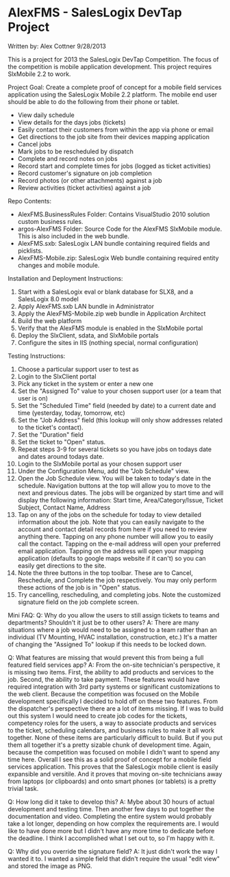 AlexFMS - SalesLogix DevTap Project
=======
Written by: Alex Cottner
9/28/2013

This is a project for 2013 the SalesLogix DevTap Competition. The focus of the competition is mobile application development. This project requires SlxMobile 2.2 to work.

Project Goal: Create a complete proof of concept for a mobile field services application using the SalesLogix Mobile 2.2 platform. The mobile end user should be able to do the following from their phone or tablet.
 * View daily schedule
 * View details for the days jobs (tickets)
 * Easily contact their customers from within the app via phone or email
 * Get directions to the job site from their devices mapping application
 * Cancel jobs
 * Mark jobs to be rescheduled by dispatch
 * Complete and record notes on jobs
 * Record start and complete times for jobs (logged as ticket activities)
 * Record customer's signature on job completion
 * Record photos (or other attachments) against a job
 * Review activities (ticket activities) against a job



Repo Contents:
 * AlexFMS.BusinessRules Folder: Contains VisualStudio 2010 solution custom business rules.
 * argos-AlexFMS Folder: Source Code for the AlexFMS SlxMobile module. This is also included in the web bundle.
 * AlexFMS.sxb: SalesLogix LAN bundle containing required fields and picklists.
 * AlexFMS-Mobile.zip: SalesLogix Web bundle containing required entity changes and mobile module.



Installation and Deployment Instructions:
1. Start with a SalesLogix eval or blank database for SLX8, and a SalesLogix 8.0 model
2. Apply AlexFMS.sxb LAN bundle in Administrator
3. Apply the AlexFMS-Mobile.zip web bundle in Application Architect
4. Build the web platform
5. Verify that the AlexFMS module is enabled in the SlxMobile portal
6. Deploy the SlxClient, sdata, and SlxMobile portals
7. Configure the sites in IIS (nothing special, normal configuration)



Testing Instructions:
1. Choose a particular support user to test as
2. Login to the SlxClient portal
3. Pick any ticket in the system or enter a new one
4. Set the "Assigned To" value to your chosen support user (or a team that user is on)
5. Set the "Scheduled Time" field (needed by date) to a current date and time (yesterday, today, tomorrow, etc)
6. Set the "Job Address" field (this lookup will only show addresses related to the ticket's contact).
7. Set the "Duration" field
8. Set the ticket to "Open" status.
9. Repeat steps 3-9 for several tickets so you have jobs on todays date and dates around todays date.
10. Login to the SlxMobile portal as your chosen support user
11. Under the Configuration Menu, add the "Job Schedule" view.
12. Open the Job Schedule view. You will be taken to today's date in the schedule. Navigation buttons at the top will allow you to move to the next and previous dates. The jobs will be organized by start time and will display the following information: Start time, Area/Category/Issue, Ticket Subject, Contact Name, Address
13. Tap on any of the jobs on the schedule for today to view detailed information about the job. Note that you can easily navigate to the account and contact detail records from here if you need to review anything there. Tapping on any phone number will allow you to easily call the contact. Tapping on the e-mail address will open your preferred email application. Tapping on the address will open your mapping application (defaults to google maps website if it can't) so you can easily get directions to the site.
14. Note the three buttons in the top toolbar. These are to Cancel, Reschedule, and Complete the job respectively. You may only perform these actions of the job is in "Open" status.
15. Try cancelling, rescheduling, and completing jobs. Note the customized signature field on the job complete screen.



Mini FAQ:
Q: Why do you allow the users to still assign tickets to teams and departments? Shouldn't it just be to other users?
A: There are many situations where a job would need to be assigned to a team rather than an individual (TV Mounting, HVAC installation, construction, etc.) It's a matter of changing the "Assigned To" lookup if this needs to be locked down.

Q: What features are missing that would prevent this from being a full featured field services app?
A: From the on-site technician's perspective, it is missing two items. First, the ability to add products and services to the job. Second, the ability to take payment. These features would have required integration with 3rd party systems or significant customizations to the web client. Because the competition was focused on the Mobile development specifically I decided to hold off on these two features. 
	From the dispatcher's perspective there are a lot of items missing. If I was to build out this system I would need to create job codes for the tickets, competency roles for the users, a way to associate products and services to the ticket, scheduling calendars, and business rules to make it all work together. None of these items are particularly difficult to build. But if you put them all together it's a pretty sizable chunk of development time. Again, because the competition was focused on mobile I didn't want to spend any time here.
	Overall I see this as a solid proof of concept for a mobile field services application. This proves that the SalesLogix mobile client is easily expansible and versitile. And it proves that moving on-site technicians away from laptops (or clipboards) and onto smart phones (or tablets) is a pretty trivial task.

Q: How long did it take to develop this?
A: Mybe about 30 hours of actual development and testing time. Then another few days to put together the documentation and video. Completing the entire system would probably take a lot longer, depending on how complex the requirements are. I would like to have done more but I didn't have any more time to dedicate before the deadline. I think I accomplished what I set out to, so I'm happy with it.

Q: Why did you override the signature field?
A: It just didn't work the way I wanted it to. I wanted a simple field that didn't require the usual "edit view" and stored the image as PNG.
